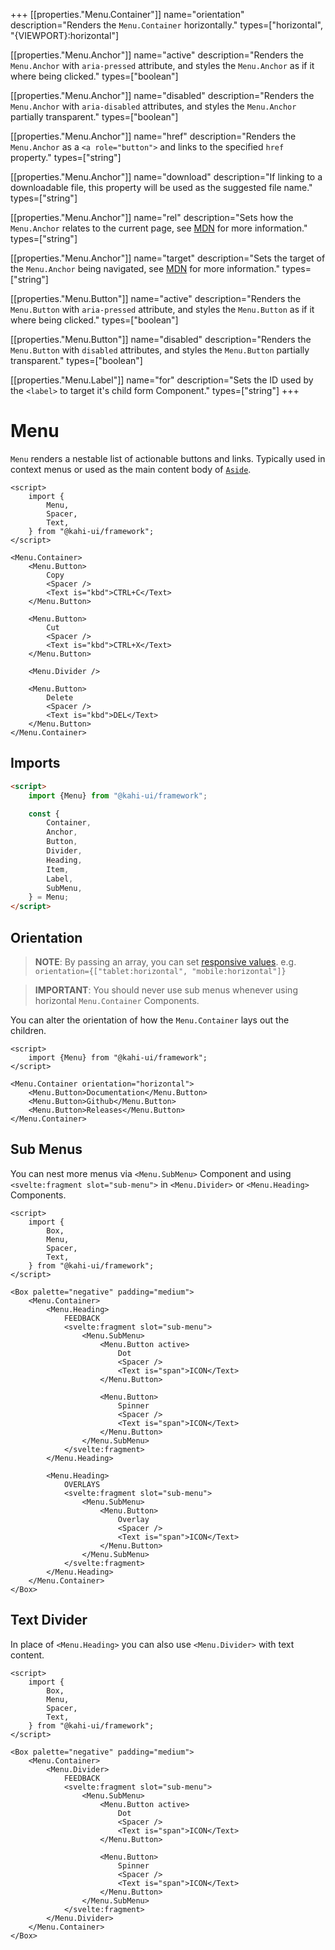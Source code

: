+++
[[properties."Menu.Container"]]
name="orientation"
description="Renders the <code>Menu.Container</code> horizontally."
types=["horizontal", "{VIEWPORT}:horizontal"]

[[properties."Menu.Anchor"]]
name="active"
description="Renders the <code>Menu.Anchor</code> with <code>aria-pressed</code> attribute, and styles the <code>Menu.Anchor</code> as if it where being clicked."
types=["boolean"]

[[properties."Menu.Anchor"]]
name="disabled"
description="Renders the <code>Menu.Anchor</code> with <code>aria-disabled</code> attributes, and styles the <code>Menu.Anchor</code> partially transparent."
types=["boolean"]

[[properties."Menu.Anchor"]]
name="href"
description="Renders the <code>Menu.Anchor</code> as a <code>&lt;a role=\"button\"&gt;</code> and links to the specified <code>href</code> property."
types=["string"]

[[properties."Menu.Anchor"]]
name="download"
description="If linking to a downloadable file, this property will be used as the suggested file name."
types=["string"]

[[properties."Menu.Anchor"]]
name="rel"
description="Sets how the <code>Menu.Anchor</code> relates to the current page, see <a href='https://developer.mozilla.org/en-US/docs/Web/HTML/Element/a#attr-rel' rel='noopener noreferrer' target='_blank'>MDN</a> for more information."
types=["string"]

[[properties."Menu.Anchor"]]
name="target"
description="Sets the target of the <code>Menu.Anchor</code> being navigated, see <a href='https://developer.mozilla.org/en-US/docs/Web/HTML/Element/a#attr-target' rel='noopener noreferrer' target='_blank'>MDN</a> for more information."
types=["string"]

[[properties."Menu.Button"]]
name="active"
description="Renders the <code>Menu.Button</code> with <code>aria-pressed</code> attribute, and styles the <code>Menu.Button</code> as if it where being clicked."
types=["boolean"]

[[properties."Menu.Button"]]
name="disabled"
description="Renders the <code>Menu.Button</code> with <code>disabled</code> attributes, and styles the <code>Menu.Button</code> partially transparent."
types=["boolean"]

[[properties."Menu.Label"]]
name="for"
description="Sets the ID used by the <code>&lt;label&gt;</code> to target it's child form Component."
types=["string"]
+++

# Menu

`Menu` renders a nestable list of actionable buttons and links. Typically used in context menus or used as the main content body of [`Aside`](./aside.md).

```svelte repl Menu Preview
<script>
    import {
        Menu,
        Spacer,
        Text,
    } from "@kahi-ui/framework";
</script>

<Menu.Container>
    <Menu.Button>
        Copy
        <Spacer />
        <Text is="kbd">CTRL+C</Text>
    </Menu.Button>

    <Menu.Button>
        Cut
        <Spacer />
        <Text is="kbd">CTRL+X</Text>
    </Menu.Button>

    <Menu.Divider />

    <Menu.Button>
        Delete
        <Spacer />
        <Text is="kbd">DEL</Text>
    </Menu.Button>
</Menu.Container>
```

## Imports

```html default Menu Imports
<script>
    import {Menu} from "@kahi-ui/framework";

    const {
        Container,
        Anchor,
        Button,
        Divider,
        Heading,
        Item,
        Label,
        SubMenu,
    } = Menu;
</script>
```

## Orientation

> **NOTE**: By passing an array, you can set [responsive values](../framework/responsivity.md). e.g. `orientation={["tablet:horizontal", "mobile:horizontal"]}`

> **IMPORTANT**: You should never use sub menus whenever using horizontal `Menu.Container` Components.

You can alter the orientation of how the `Menu.Container` lays out the children.

```svelte repl Menu Orientation
<script>
    import {Menu} from "@kahi-ui/framework";
</script>

<Menu.Container orientation="horizontal">
    <Menu.Button>Documentation</Menu.Button>
    <Menu.Button>Github</Menu.Button>
    <Menu.Button>Releases</Menu.Button>
</Menu.Container>
```

## Sub Menus

You can nest more menus via `<Menu.SubMenu>` Component and using `<svelte:fragment slot="sub-menu">` in `<Menu.Divider>` or `<Menu.Heading>` Components.

```svelte repl Menu Sub Menu
<script>
    import {
        Box,
        Menu,
        Spacer,
        Text,
    } from "@kahi-ui/framework";
</script>

<Box palette="negative" padding="medium">
    <Menu.Container>
        <Menu.Heading>
            FEEDBACK
            <svelte:fragment slot="sub-menu">
                <Menu.SubMenu>
                    <Menu.Button active>
                        Dot
                        <Spacer />
                        <Text is="span">ICON</Text>
                    </Menu.Button>

                    <Menu.Button>
                        Spinner
                        <Spacer />
                        <Text is="span">ICON</Text>
                    </Menu.Button>
                </Menu.SubMenu>
            </svelte:fragment>
        </Menu.Heading>

        <Menu.Heading>
            OVERLAYS
            <svelte:fragment slot="sub-menu">
                <Menu.SubMenu>
                    <Menu.Button>
                        Overlay
                        <Spacer />
                        <Text is="span">ICON</Text>
                    </Menu.Button>
                </Menu.SubMenu>
            </svelte:fragment>
        </Menu.Heading>
    </Menu.Container>
</Box>
```

## Text Divider

In place of `<Menu.Heading>` you can also use `<Menu.Divider>` with text content.

```svelte repl Menu Text Divider
<script>
    import {
        Box,
        Menu,
        Spacer,
        Text,
    } from "@kahi-ui/framework";
</script>

<Box palette="negative" padding="medium">
    <Menu.Container>
        <Menu.Divider>
            FEEDBACK
            <svelte:fragment slot="sub-menu">
                <Menu.SubMenu>
                    <Menu.Button active>
                        Dot
                        <Spacer />
                        <Text is="span">ICON</Text>
                    </Menu.Button>

                    <Menu.Button>
                        Spinner
                        <Spacer />
                        <Text is="span">ICON</Text>
                    </Menu.Button>
                </Menu.SubMenu>
            </svelte:fragment>
        </Menu.Divider>
    </Menu.Container>
</Box>
```

